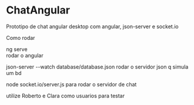 # ChatAngular

Prototipo de chat angular desktop com angular, json-server e socket.io

Como rodar

ng serve  
rodar o angular
  
json-server --watch database/database.json
rodar o servidor json q simula um bd

node socket.io/server.js
  para rodar o servidor de chat

utilize Roberto e Clara como usuarios para testar
